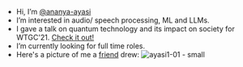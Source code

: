 - Hi, I’m [@ananya-ayasi](https://www.linkedin.com/in/ananya-ayasi-0b654a166/)
- I’m interested in audio/ speech processing, ML and LLMs.
- I gave a talk on quantum technology and its impact on society for WTGC'21. [Check it out!](https://www.womentech.net/speaker/Ananya/Ayasi/58004)
- I’m currently looking for full time roles.
- Here's a picture of me a [friend](https://www.linkedin.com/in/ananda-narayan-a-/) drew:
![ayasi1-01 - small](https://user-images.githubusercontent.com/62476858/120933654-abc6b100-c718-11eb-8e51-e4eed3c3b17c.png)



<!---
ananya-ayasi/ananya-ayasi is a ✨ special ✨ repository because its `README.md` (this file) appears on your GitHub profile.
You can click the Preview link to take a look at your changes.
--->
